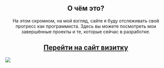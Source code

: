 <center><h2>О чём это?</h2></center>
<center><p>На этом скромном, на мой взгляд, сайте я буду отслеживать свой прогресс как программиста. Здесь вы можете посмотреть мои завершённые проекты и те, которые сейчас в разработке.</p></center>
<center><h2><a href="https://maximkalinchuk.github.io/">Перейти на сайт визитку<a></h2></center>

<img src="https://i.ibb.co/3SDy43w/image.png">